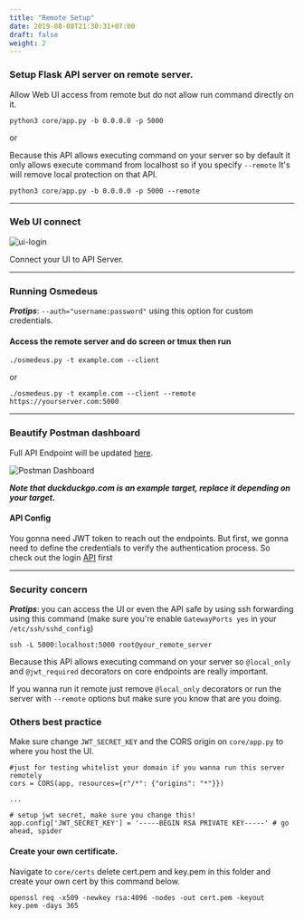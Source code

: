 ```yaml
---
title: "Remote Setup"
date: 2019-08-08T21:30:31+07:00
draft: false
weight: 2
---
```


### Setup Flask API server on remote server.
Allow Web UI access from remote but do not allow run command directly on it.

```
python3 core/app.py -b 0.0.0.0 -p 5000
```
or 

Because this API allows executing command on your server so by default it only allows execute command from localhost so if you specify `--remote` It's will remove local protection on that API.
```
python3 core/app.py -b 0.0.0.0 -p 5000 --remote
```

---
### Web UI connect

![ui-login](https://user-images.githubusercontent.com/23289085/62712052-50481100-ba24-11e9-893a-1ec1c731951b.png?classes=border,shadow)

Connect your UI to API Server.

---

### Running Osmedeus
**_Protips_**: `--auth="username:password"` using this option for custom credentials. 

#### Access the remote server and do screen or tmux then run 

```
./osmedeus.py -t example.com --client
```
or 
```
./osmedeus.py -t example.com --client --remote https://yourserver.com:5000
```

***

### Beautify Postman dashboard

Full API Endpoint will be updated [here](https://documenter.getpostman.com/view/7482578/S1a626XR?version=latest).

![Postman Dashboard](https://user-images.githubusercontent.com/23289085/60317344-d0e10f80-9998-11e9-9976-77116ca6e76a.png?classes=border,shadow)


**_Note that **duckduckgo.com** is an example target, replace it depending on your target._**


#### API Config
You gonna need JWT token to reach out the endpoints. But first, we gonna need to define the credentials to verify the authentication process.
So check out the login [API](https://documenter.getpostman.com/view/7482578/S1a626XR?version=latest#60fee8fe-4830-4ab5-86af-909b7964305b) first 


*** 

### Security concern
**_Protips_**: you can access the UI or even the API safe by using ssh forwarding using this command (make sure you're enable `GatewayPorts yes` in your `/etc/ssh/sshd_config`)
```
ssh -L 5000:localhost:5000 root@your_remote_server
```

Because this API allows executing command on your server so `@local_only` and `@jwt_required` decorators on core endpoints are really important.

If you wanna run it remote just remove `@local_only` decorators or run the server with `--remote` options but make sure you know that are you doing.

### Others best practice

Make sure change `JWT_SECRET_KEY` and the CORS origin on `core/app.py` to where you host the UI.

```
#just for testing whitelist your domain if you wanna run this server remotely
cors = CORS(app, resources={r"/*": {"origins": "*"}})

...

# setup jwt secret, make sure you change this!
app.config['JWT_SECRET_KEY'] = '-----BEGIN RSA PRIVATE KEY-----' # go ahead, spider

```

#### Create your own certificate.
Navigate to `core/certs` delete cert.pem and key.pem in this folder and create your own cert by this command below.

```
openssl req -x509 -newkey rsa:4096 -nodes -out cert.pem -keyout key.pem -days 365
```